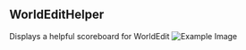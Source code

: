 ## WorldEditHelper
Displays a helpful scoreboard for WorldEdit
![Example Image](https://i.imgur.com/1q9tl9i.png)
